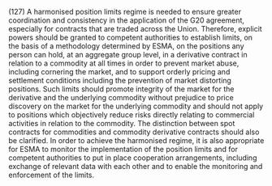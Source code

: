 (127) A harmonised position limits regime is needed to ensure greater coordination and consistency in the application of the G20 agreement, especially for contracts that are traded across the Union. Therefore, explicit powers should be granted to competent authorities to establish limits, on the basis of a methodology determined by ESMA, on the positions any person can hold, at an aggregate group level, in a derivative contract in relation to a commodity at all times in order to prevent market abuse, including cornering the market, and to support orderly pricing and settlement conditions including the prevention of market distorting positions. Such limits should promote integrity of the market for the derivative and the underlying commodity without prejudice to price discovery on the market for the underlying commodity and should not apply to positions which objectively reduce risks directly relating to commercial activities in relation to the commodity. The distinction between spot contracts for commodities and commodity derivative contracts should also be clarified. In order to achieve the harmonised regime, it is also appropriate for ESMA to monitor the implementation of the position limits and for competent authorities to put in place cooperation arrangements, including exchange of relevant data with each other and to enable the monitoring and enforcement of the limits.